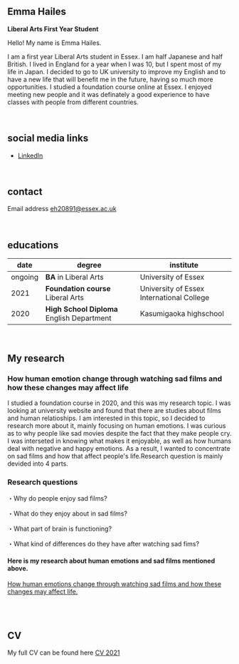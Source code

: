 ## Emma Hailes
**Liberal Arts First Year Student**  

Hello! My name is Emma Hailes. 

I am a first year Liberal Arts student in Essex. I am half Japanese and half British. I lived in England for a year when I was 10, but I spent most of my life in Japan. I decided to go to UK university to improve my English and to have a new life that will benefit me in the future, having so much more opportunities. I studied a foundation course online at Essex. I enjoyed meeting new people and it was definately a good experience to have classes with people from different countries.

<br>

## social media links
- [LinkedIn](https://www.linkedin.com/in/emma-hailes-b20011002/)



<br>

## contact
Email address eh20891@essex.ac.uk

<br>



## educations

| date | degree | institute |
--- | --- | ---
| ongoing | **BA**  in Liberal Arts | University of Essex
| 2021 | **Foundation course** Liberal Arts | University of Essex International College
| 2020 | **High School Diploma** English Department | Kasumigaoka highschool 


<br>

## My research
### How human emotion change through watching sad films and how these changes may affect life
I studied a foundation course in 2020, and this was my research topic. I was looking at university website and found that there are studies about films and human relatioships. I am interested in this topic, so I decided to research more about it, mainly focusing on human emotions. I was curious as to why people like sad movies despite the fact that they make people cry. I was interseted in knowing what makes it enjoyable, as well as how humans deal with negative and happy emotions. As a result, I wanted to concentrate on sad films and how that affect people's life.Research question is mainly devided into 4 parts.

### Research questions

・Why do people enjoy sad films?

・What do they enjoy about in sad films?

・What part of brain is functioning?

・What kind of differences do they have after watching sad fims?





#### Here is my research about human emotions and sad films mentioned above.

[How human emotions change through watching sad films and how these changes may affect life.](https://github.com/2102860/CS220-AU-portfolio/blob/main/Human-emotions-and-films%202021%20.pdf)



<br><br> 

## CV

My full CV can be found here [CV 2021](https://github.com/2102860/CS220-AU-portfolio/blob/main/CV%202021.pdf)

